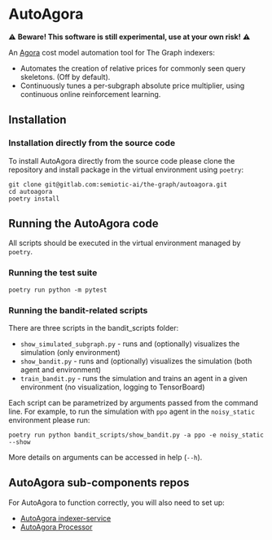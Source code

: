 # AutoAgora

:warning: **Beware! This software is still experimental, use at your own risk!**
:warning:

An [Agora](https://github.com/graphprotocol/agora) cost model automation tool for The
Graph indexers:

- Automates the creation of relative prices for commonly seen query skeletons.
  (Off by default).
- Continuously tunes a per-subgraph absolute price multiplier, using continuous
  online reinforcement learning.

## Installation

### Installation directly from the source code

To install AutoAgora directly from the source code please clone the repository and install package in the virtual environment using `poetry`:
```console
git clone git@gitlab.com:semiotic-ai/the-graph/autoagora.git
cd autoagora
poetry install
```

## Running the AutoAgora code

All scripts should be executed in the virtual environment managed by `poetry`.
### Running the test suite

```console
poetry run python -m pytest
```

### Running the bandit-related scripts

There are three scripts in the bandit_scripts folder:

* `show_simulated_subgraph.py` - runs and (optionally) visualizes the simulation (only environment)
* `show_bandit.py` - runs and (optionally) visualizes the simulation (both agent and environment)
* `train_bandit.py` - runs the simulation and trains an agent in a given environment (no visualization, logging to TensorBoard)

Each script can be parametrized by arguments passed from the command line. For example, to run the simulation with `ppo` agent in the `noisy_static` environment please run:

```console
poetry run python bandit_scripts/show_bandit.py -a ppo -e noisy_static --show
```

More details on arguments can be accessed in help (`--h`).

## AutoAgora sub-components repos

For AutoAgora to function correctly, you will also need to set up:

- [AutoAgora indexer-service](https://gitlab.com/semiotic-ai/the-graph/autoagora-indexer-service)
- [AutoAgora Processor](https://gitlab.com/semiotic-ai/the-graph/autoagora-processor)
